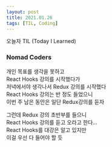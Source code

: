```yaml
---
layout: post
title: 2021.01.26
tags: [TIL, Coding]
---
```


오늘자 TIL (Today I Learned)
### Nomad Coders

개인 목표를 생각을 못하고  
React Hooks 강의를 시작했다가  
저녁에서야 생각나서 Redux 강의를 시작했다  
React Hooks 강의는 반 정도 들었으니  
이번 주 남은 동안은 일단 Redux강의를 듣자

그런데 Redux 강의 초반부를 들으니  
React Hooks 강의를 듣고 오라고 한다...  
React Hooks를 대강은 알고 있지만  
이걸 우선 다 들어야 할 듯